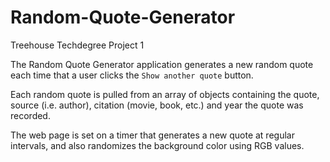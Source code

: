 # Random-Quote-Generator
 Treehouse Techdegree Project 1

The Random Quote Generator application generates a new random quote each time that a user clicks the `Show another quote` button. 

Each random quote is pulled from an array of objects containing the quote, source (i.e. author), citation (movie, book, etc.) and year the quote was recorded.

The web page is set on a timer that generates a new quote at regular intervals, and also randomizes the background color using RGB values. 